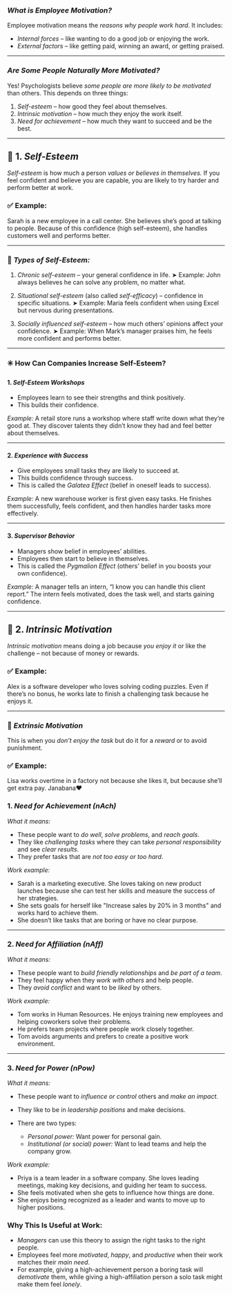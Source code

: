 ### *What is Employee Motivation?*

Employee motivation means the *reasons why people work hard*. It includes:

* *Internal forces* – like wanting to do a good job or enjoying the work.
* *External factors* – like getting paid, winning an award, or getting praised.

---

### *Are Some People Naturally More Motivated?*

Yes! Psychologists believe *some people are more likely to be motivated* than others. This depends on three things:

1. *Self-esteem* – how good they feel about themselves.
2. *Intrinsic motivation* – how much they enjoy the work itself.
3. *Need for achievement* – how much they want to succeed and be the best.

---

## 🔹 1. *Self-Esteem*

*Self-esteem* is how much a person *values or believes in themselves.*
If you feel confident and believe you are capable, you are likely to try harder and perform better at work.

### ✅ Example:

Sarah is a new employee in a call center. She believes she’s good at talking to people. Because of this confidence (high self-esteem), she handles customers well and performs better.

---

### 🔸 *Types of Self-Esteem:*

1. *Chronic self-esteem* – your general confidence in life.
   ➤ Example: John always believes he can solve any problem, no matter what.

2. *Situational self-esteem* (also called *self-efficacy*) – confidence in specific situations.
   ➤ Example: Maria feels confident when using Excel but nervous during presentations.

3. *Socially influenced self-esteem* – how much others’ opinions affect your confidence.
   ➤ Example: When Mark’s manager praises him, he feels more confident and performs better.

---

### ✳️ How Can Companies Increase Self-Esteem?

#### 1. *Self-Esteem Workshops*

* Employees learn to see their strengths and think positively.
* This builds their confidence.

*Example:*
A retail store runs a workshop where staff write down what they’re good at. They discover talents they didn’t know they had and feel better about themselves.

---

#### 2. *Experience with Success*

* Give employees small tasks they are likely to succeed at.
* This builds confidence through success.
* This is called the *Galatea Effect* (belief in oneself leads to success).

*Example:*
A new warehouse worker is first given easy tasks. He finishes them successfully, feels confident, and then handles harder tasks more effectively.

---

#### 3. *Supervisor Behavior*

* Managers show belief in employees’ abilities.
* Employees then start to believe in themselves.
* This is called the *Pygmalion Effect* (others' belief in you boosts your own confidence).

*Example:*
A manager tells an intern, “I know you can handle this client report.” The intern feels motivated, does the task well, and starts gaining confidence.

---

## 🔹 2. *Intrinsic Motivation*

*Intrinsic motivation* means doing a job because *you enjoy it* or like the challenge – not because of money or rewards.

### ✅ Example:

Alex is a software developer who loves solving coding puzzles. Even if there’s no bonus, he works late to finish a challenging task because he enjoys it.

---

### 🔸 *Extrinsic Motivation*

This is when you *don’t enjoy the task* but do it for a *reward* or to avoid punishment.

### ✅ Example:

Lisa works overtime in a factory not because she likes it, but because she’ll get extra pay.
Janabana❤️
### 1. *Need for Achievement (nAch)*

*What it means:*

* These people want to *do well*, *solve problems*, and *reach goals*.
* They like *challenging tasks* where they can take *personal responsibility* and see *clear results*.
* They prefer tasks that are *not too easy or too hard*.

*Work example:*

* Sarah is a marketing executive. She loves taking on new product launches because she can test her skills and measure the success of her strategies.
* She sets goals for herself like "Increase sales by 20% in 3 months" and works hard to achieve them.
* She doesn’t like tasks that are boring or have no clear purpose.

---

### 2. *Need for Affiliation (nAff)*

*What it means:*

* These people want to *build friendly relationships* and *be part of a team*.
* They feel happy when they *work with others* and help people.
* They *avoid conflict* and want to be *liked* by others.

*Work example:*

* Tom works in Human Resources. He enjoys training new employees and helping coworkers solve their problems.
* He prefers team projects where people work closely together.
* Tom avoids arguments and prefers to create a positive work environment.

---

### 3. *Need for Power (nPow)*

*What it means:*

* These people want to *influence or control* others and *make an impact*.
* They like to be in *leadership positions* and make decisions.
* There are two types:

  * *Personal power:* Want power for personal gain.
  * *Institutional (or social) power:* Want to lead teams and help the company grow.

*Work example:*

* Priya is a team leader in a software company. She loves leading meetings, making key decisions, and guiding her team to success.
* She feels motivated when she gets to influence how things are done.
* She enjoys being recognized as a leader and wants to move up to higher positions.

### Why This Is Useful at Work:

* *Managers* can use this theory to assign the right tasks to the right people.
* Employees feel more *motivated*, *happy*, and *productive* when their work matches their *main need*.
* For example, giving a high-achievement person a boring task will *demotivate* them, while giving a high-affiliation person a solo task might make them feel *lonely*.

